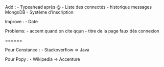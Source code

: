 Add :
	- Typeahead après @
	- Liste des connectés
	- historique messages MongoDB 
	- Système d'inscription

Improve : 
	- Date

Problems:
	- accent quand on cite qqun
	- titre de la page faux dès connexion

====== 

Pour Constance :
	- Stackoverflow => Java

Pour Popy : 
	- Wikipedia => Accenture